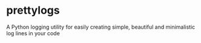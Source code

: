 prettylogs
==========

A Python logging utility for easily creating simple, beautiful and minimalistic log lines in your code